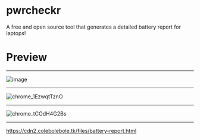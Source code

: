 # pwrcheckr
A free and open source tool that generates a detailed battery report for laptops!
# Preview

---
![image](https://github.com/colebolebole/pwrcheckr/assets/88512222/e31e9c71-7730-489e-acdf-b90141e581cf)

---

![chrome_1EzwqtTznO](https://github.com/colebolebole/pwrcheckr/assets/88512222/47fb0293-728e-4348-a926-e8f129bf681c)

---

![chrome_tCOdH4G2Bs](https://github.com/colebolebole/pwrcheckr/assets/88512222/61aaebed-4cdc-43d9-8711-134894982e31)

---
https://cdn2.colebolebole.tk/files/battery-report.html
